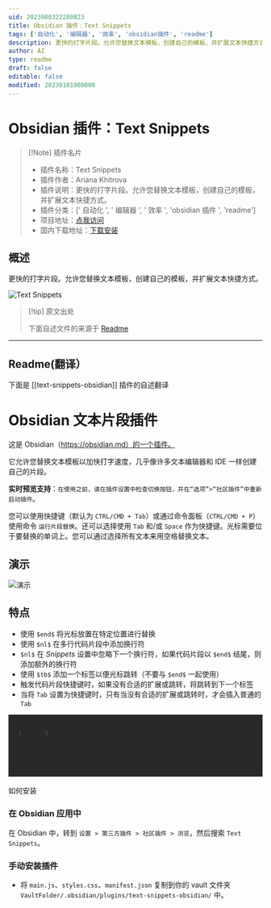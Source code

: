 ```yaml
---
uid: 2023080322280823
title: Obsidian 插件：Text Snippets
tags: ['自动化', '编辑器', '效率', 'obsidian插件', 'readme']
description: 更快的打字片段。允许您替换文本模板，创建自己的模板，并扩展文本快捷方式。
author: AI
type: readme
draft: false
editable: false
modified: 20230101000000
---
```


# Obsidian 插件：Text Snippets

> [!Note] 插件名片
> - 插件名称：Text Snippets
> - 插件作者：Ariana Khitrova
> - 插件说明：更快的打字片段。允许您替换文本模板，创建自己的模板，并扩展文本快捷方式。
> - 插件分类：[' 自动化 ', ' 编辑器 ', ' 效率 ', 'obsidian 插件 ', 'readme']
> - 项目地址：[点我访问](https://github.com/ArianaKhit/text-snippets-obsidian)
> - 国内下载地址：[下载安装](https://pkmer.cn/products/plugin/pluginMarket/?text-snippets-obsidian)

## 概述

更快的打字片段。允许您替换文本模板，创建自己的模板，并扩展文本快捷方式。

![Text Snippets](https://cdn.pkmer.cn/covers/text-snippets-obsidian.GIF!pkmer)

> [!tip] 原文出处
>
>下面自述文件的来源于 [Readme](https://ghproxy.net/https://raw.githubusercontent.com/ArianaKhit/text-snippets-obsidian/main/README.md)
>

---

## Readme(翻译）

下面是 [[text-snippets-obsidian]] 插件的自述翻译

# Obsidian 文本片段插件

这是 Obsidian（<https://obsidian.md）的一个插件。>

它允许您替换文本模板以加快打字速度，几乎像许多文本编辑器和 IDE 一样创建自己的片段。

**实时预览支持**：```在使用之前，请在插件设置中检查切换按钮，并在“选项”>“社区插件”中重新启动插件```。

您可以使用快捷键（默认为 `CTRL/CMD + Tab`）或通过命令面板（`CTRL/CMD + P`）使用命令 `运行片段替换`。还可以选择使用 `Tab` 和/或 `Space` 作为快捷键。光标需要位于要替换的单词上。您可以通过选择所有文本来用空格替换文本。

## 演示

![演示](https://raw.githubusercontent.com/ArianaKhit/text-snippets-obsidian/main/demo.gif)

## 特点

- 使用 ```$end$``` 将光标放置在特定位置进行替换
- 使用 ```$nl$``` 在多行代码片段中添加换行符
- ```$nl$``` 在 _Snippets_ 设置中忽略下一个换行符，如果代码片段以 ```$end$``` 结尾，则添加额外的换行符
- 使用 ```$tb$``` 添加一个标签以便光标跳转（不要与 ```$end$``` 一起使用）
- 触发代码片段快捷键时，如果没有合适的扩展或跳转，将跳转到下一个标签
- 当将 `Tab` 设置为快捷键时，只有当没有合适的扩展或跳转时，才会插入普通的 `Tab`

![tabstop-demo](https://raw.githubusercontent.com/Arax20/text-snippets-obsidian/main/tabstop_demo.gif)

如何安装

### 在 Obsidian 应用中

在 Obsidian 中，转到 `设置 > 第三方插件 > 社区插件 > 浏览`，然后搜索 `Text Snippets`。

### 手动安装插件

- 将 `main.js`、`styles.css`、`manifest.json` 复制到你的 vault 文件夹 `VaultFolder/.obsidian/plugins/text-snippets-obsidian/` 中。



